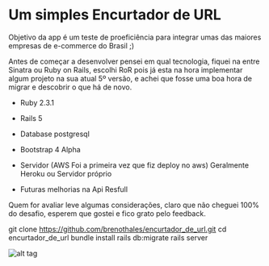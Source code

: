 # Um simples Encurtador de URL

Objetivo da app é um teste de proeficiência para integrar umas das maiores empresas
de e-commerce do Brasil ;)  

Antes de começar a desenvolver pensei em qual tecnologia, fiquei na entre Sinatra ou Ruby on Rails, escolhi RoR pois já esta na hora implementar algum projeto na sua atual 5º versão, e achei que fosse uma boa hora de migrar e descobrir o que há de novo.


* Ruby 2.3.1

* Rails 5

* Database postgresql

* Bootstrap 4 Alpha

* Servidor (AWS Foi a primeira vez que fiz deploy no aws) Geralmente Heroku ou Servidor próprio

* Futuras melhorias na Api Resfull

Quem for avaliar leve algumas considerações, claro que não cheguei 100% do desafio, esperem que gostei e fico grato pelo feedback.


git clone https://github.com/brenothales/encurtador_de_url.git
cd encurtador_de_url
bundle install
rails db:migrate
rails server

![alt tag](https://github.com/brenothales/encurtador_de_url/blob/master/app/assets/images/Captura%20de%20Tela%202016-11-04%20%C3%A0s%2020.28.26.png?raw=true)

